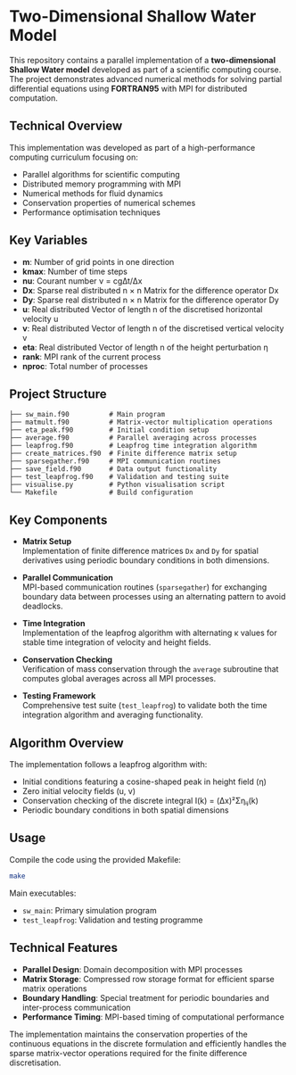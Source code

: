 # Two-Dimensional Shallow Water Model

This repository contains a parallel implementation of a **two-dimensional Shallow Water model** developed as part of a scientific computing course. The project demonstrates advanced numerical methods for solving partial differential equations using **FORTRAN95** with MPI for distributed computation.

## Technical Overview

This implementation was developed as part of a high-performance computing curriculum focusing on:
- Parallel algorithms for scientific computing
- Distributed memory programming with MPI
- Numerical methods for fluid dynamics
- Conservation properties of numerical schemes
- Performance optimisation techniques

## Key Variables

- **m**: Number of grid points in one direction
- **kmax**: Number of time steps
- **nu**: Courant number ν = cg∆t/∆x
- **Dx**: Sparse real distributed n × n Matrix for the difference operator Dx
- **Dy**: Sparse real distributed n × n Matrix for the difference operator Dy
- **u**: Real distributed Vector of length n of the discretised horizontal velocity u
- **v**: Real distributed Vector of length n of the discretised vertical velocity v
- **eta**: Real distributed Vector of length n of the height perturbation η
- **rank**: MPI rank of the current process
- **nproc**: Total number of processes

## Project Structure

```
├── sw_main.f90          # Main program
├── matmult.f90          # Matrix-vector multiplication operations
├── eta_peak.f90         # Initial condition setup
├── average.f90          # Parallel averaging across processes
├── leapfrog.f90         # Leapfrog time integration algorithm
├── create_matrices.f90  # Finite difference matrix setup
├── sparsegather.f90     # MPI communication routines
├── save_field.f90       # Data output functionality
├── test_leapfrog.f90    # Validation and testing suite
├── visualise.py         # Python visualisation script
└── Makefile             # Build configuration
```

## Key Components

* **Matrix Setup**  
  Implementation of finite difference matrices `Dx` and `Dy` for spatial derivatives using periodic boundary conditions in both dimensions.

* **Parallel Communication**  
  MPI-based communication routines (`sparsegather`) for exchanging boundary data between processes using an alternating pattern to avoid deadlocks.

* **Time Integration**  
  Implementation of the leapfrog algorithm with alternating κ values for stable time integration of velocity and height fields.

* **Conservation Checking**  
  Verification of mass conservation through the `average` subroutine that computes global averages across all MPI processes.

* **Testing Framework**  
  Comprehensive test suite (`test_leapfrog`) to validate both the time integration algorithm and averaging functionality.

## Algorithm Overview

The implementation follows a leapfrog algorithm with:
- Initial conditions featuring a cosine-shaped peak in height field (η)
- Zero initial velocity fields (u, v)
- Conservation checking of the discrete integral I(k) = (Δx)²Σηᵢⱼ(k)
- Periodic boundary conditions in both spatial dimensions

## Usage

Compile the code using the provided Makefile:
```bash
make
```

Main executables:
- `sw_main`: Primary simulation program
- `test_leapfrog`: Validation and testing programme

## Technical Features

- **Parallel Design**: Domain decomposition with MPI processes
- **Matrix Storage**: Compressed row storage format for efficient sparse matrix operations
- **Boundary Handling**: Special treatment for periodic boundaries and inter-process communication
- **Performance Timing**: MPI-based timing of computational performance

The implementation maintains the conservation properties of the continuous equations in the discrete formulation and efficiently handles the sparse matrix-vector operations required for the finite difference discretisation.


